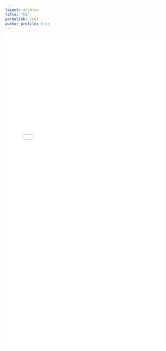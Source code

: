 ```yaml
---
layout: archive
title: "CV"
permalink: /cv/
author_profile: true
---
```


<iframe 
  src="/files/CV_Hundal_Oct2025.pdf#toolbar=0"
  width="100%" 
  height="1000px" 
  style="border:none; pointer-events:none;">
</iframe>
